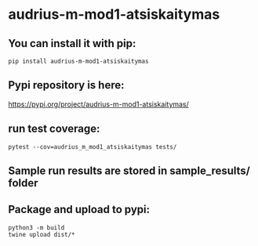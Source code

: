 # audrius-m-mod1-atsiskaitymas

## You can install it with pip:
```
pip install audrius-m-mod1-atsiskaitymas
```

## Pypi repository is here:
https://pypi.org/project/audrius-m-mod1-atsiskaitymas/

## run test coverage:
`pytest --cov=audrius_m_mod1_atsiskaitymas tests/`

## Sample run results are stored in sample_results/ folder

## Package and upload to pypi:
```
python3 -m build
twine upload dist/*
```